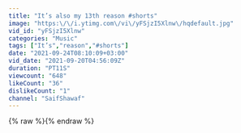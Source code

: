 ```yaml
---
title: "It’s also my 13th reason #shorts"
image: "https:\/\/i.ytimg.com\/vi\/yFSjzI5Xlnw\/hqdefault.jpg"
vid_id: "yFSjzI5Xlnw"
categories: "Music"
tags: ["It’s","reason","#shorts"]
date: "2021-09-24T08:10:09+03:00"
vid_date: "2021-09-20T04:56:09Z"
duration: "PT11S"
viewcount: "648"
likeCount: "36"
dislikeCount: "1"
channel: "SaifShawaf"
---
```

{% raw %}{% endraw %}
